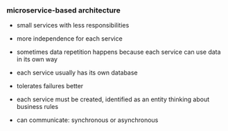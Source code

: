 ### microservice-based architecture

- small services with less responsibilities

- more independence for each service

- sometimes data repetition happens because each service can use data in its own way

- each service usually has its own database

- tolerates failures better

- each service must be created, identified as an entity thinking about business rules

- can communicate: synchronous or asynchronous